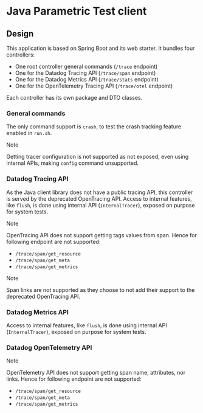 # Java Parametric Test client

## Design

This application is based on Spring Boot and its web starter.
It bundles four controllers:

* One root controller general commands (`/trace` endpoint)
* One for the Datadog Tracing API (`/trace/span` endpoint)
* One for the Datadog Metrics API (`/trace/stats` endpoint)
* One for the OpenTelemetry Tracing API (`/trace/otel` endpoint)

Each controller has its own package and DTO classes.

### General commands

The only command support is `crash`, to test the crash tracking feature enabled in `run.sh`.

> [!NOTE]
> Getting tracer configuration is not supported as not exposed, even using internal APIs, making `config` command unsupported.

### Datadog Tracing API

As the Java client library does not have a public tracing API, this controller is served by the deprecated OpenTracing API.
Access to internal features, like `flush`, is done using internal API (`InternalTracer`), exposed on purpose for system tests.

> [!NOTE]
> OpenTracing API does not support getting tags values from span.
> Hence for following endpoint are not supported:
> * `/trace/span/get_resource`
> * `/trace/span/get_meta`
> * `/trace/span/get_metrics`

> [!NOTE]
> Span links are not supported as they choose to not add their support to the deprecated OpenTracing API.

### Datadog Metrics API

Access to internal features, like `flush`, is done using internal API (`InternalTracer`), exposed on purpose for system tests.

### Datadog OpenTelemetry API

> [!NOTE]
> OpenTelemetry API does not support getting span name, attributes, nor links.
> Hence for following endpoint are not supported:
> * `/trace/span/get_resource`
> * `/trace/span/get_meta`
> * `/trace/span/get_metrics`
